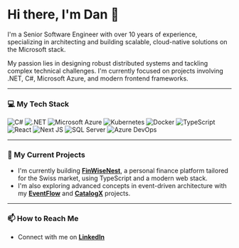 # Hi there, I'm Dan 👋

I'm a Senior Software Engineer with over 10 years of experience, specializing in architecting and building scalable, cloud-native solutions on the Microsoft stack.

My passion lies in designing robust distributed systems and tackling complex technical challenges. I'm currently focused on projects involving .NET, C#, Microsoft Azure, and modern frontend frameworks.

---

### 💻 My Tech Stack

![C#](https://img.shields.io/badge/C%23-239120?style=for-the-badge&logo=c-sharp&logoColor=white)
![.NET](https://img.shields.io/badge/.NET-512BD4?style=for-the-badge&logo=dotnet)
![Microsoft Azure](https://img.shields.io/badge/azure-%230078D4.svg?style=for-the-badge&logo=microsoftazure&logoColor=white)
![Kubernetes](https://img.shields.io/badge/kubernetes-%23326ce5.svg?style=for-the-badge&logo=kubernetes&logoColor=white)
![Docker](https://img.shields.io/badge/docker-%230db7ed.svg?style=for-the-badge&logo=docker&logoColor=white)
![TypeScript](https://img.shields.io/badge/TypeScript-007ACC?style=for-the-badge&logo=typescript&logoColor=white)
![React](https://img.shields.io/badge/React-20232A?style=for-the-badge&logo=react&logoColor=61DAFB)
![Next JS](https://img.shields.io/badge/Next.js-black?style=for-the-badge&logo=next.js)
![SQL Server](https://img.shields.io/badge/Microsoft%20SQL%20Server-CC2927?style=for-the-badge&logo=microsoftsqlserver&logoColor=white)
![Azure DevOps](https://img.shields.io/badge/Azure%20DevOps-0078D7?style=for-the-badge&logo=azuredevops&logoColor=white)

---

### 🌱 My Current Projects

* I'm currently building **[FinWiseNest](https://github.com/DCodeWorks/FinWiseNest)**, a personal finance platform tailored for the Swiss market, using TypeScript and a modern web stack.
* I'm also exploring advanced concepts in event-driven architecture with my **[EventFlow](https://github.com/DCodeWorks/EventFlow)** and **[CatalogX](https://github.com/DCodeWorks/CatalogX)** projects.

---

### 📫 How to Reach Me

* Connect with me on **[LinkedIn](https://www.linkedin.com/in/daniel-hajek-7239bb5a)**
